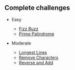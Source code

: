 Complete challenges
--

- Easy
  * [Fizz Buzz](https://www.codeeval.com/open_challenges/1/)
  * [Prime Palindrome](https://www.codeeval.com/open_challenges/3/)

- Moderate
  * [Longest Lines](https://www.codeeval.com/open_challenges/2/)
  * [Remove Characters](https://www.codeeval.com/open_challenges/13/)
  * [Reverse and Add](https://www.codeeval.com/open_challenges/45/)